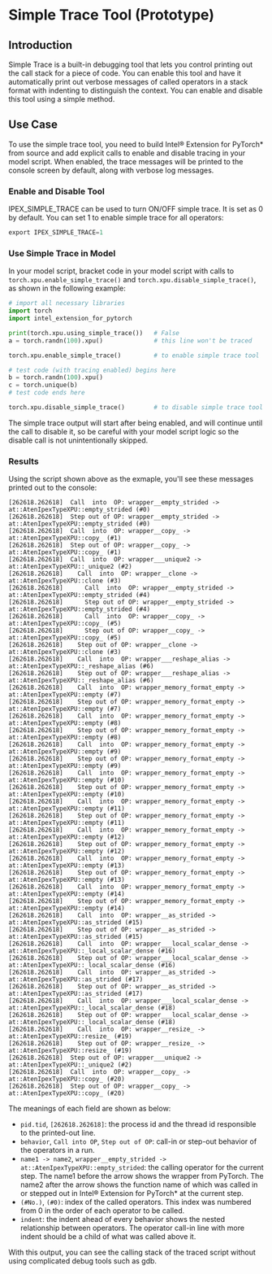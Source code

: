 Simple Trace Tool (Prototype)
================================

## Introduction

Simple Trace is a built-in debugging tool that lets you control printing out the call stack for a piece of code. You can enable this tool and have it automatically print out verbose messages of called operators in a stack format with indenting to distinguish the context. You can enable and disable this tool using a simple method.

## Use Case

To use the simple trace tool, you need to build Intel® Extension for PyTorch\* from source and add explicit calls to enable and disable tracing in your model script. When enabled, the trace messages will be printed to the console screen by default, along with verbose log messages.

### Enable and Disable Tool

IPEX_SIMPLE_TRACE can be used to turn ON/OFF simple trace. It is set as 0 by default. You can set 1 to enable simple trace for all operators:

```python
export IPEX_SIMPLE_TRACE=1 
```

### Use Simple Trace in Model

In your model script, bracket code in your model script with calls to `torch.xpu.enable_simple_trace()` and `torch.xpu.disable_simple_trace()`, as shown in the following example:

```python
# import all necessary libraries
import torch
import intel_extension_for_pytorch

print(torch.xpu.using_simple_trace())   # False
a = torch.randn(100).xpu()              # this line won't be traced

torch.xpu.enable_simple_trace()         # to enable simple trace tool

# test code (with tracing enabled) begins here
b = torch.randn(100).xpu()
c = torch.unique(b)
# test code ends here

torch.xpu.disable_simple_trace()        # to disable simple trace tool
```

The simple trace output will start after being enabled, and will continue until
the call to disable it, so be careful with your model script logic so the disable call is
not unintentionally skipped.

### Results

Using the script shown above as the exmaple, you'll see these messages printed out to the console:

```text
[262618.262618]  Call  into  OP: wrapper__empty_strided -> at::AtenIpexTypeXPU::empty_strided (#0)
[262618.262618]  Step out of OP: wrapper__empty_strided -> at::AtenIpexTypeXPU::empty_strided (#0)
[262618.262618]  Call  into  OP: wrapper__copy_ -> at::AtenIpexTypeXPU::copy_ (#1)
[262618.262618]  Step out of OP: wrapper__copy_ -> at::AtenIpexTypeXPU::copy_ (#1)
[262618.262618]  Call  into  OP: wrapper___unique2 -> at::AtenIpexTypeXPU::_unique2 (#2)
[262618.262618]    Call  into  OP: wrapper__clone -> at::AtenIpexTypeXPU::clone (#3)
[262618.262618]      Call  into  OP: wrapper__empty_strided -> at::AtenIpexTypeXPU::empty_strided (#4)
[262618.262618]      Step out of OP: wrapper__empty_strided -> at::AtenIpexTypeXPU::empty_strided (#4)
[262618.262618]      Call  into  OP: wrapper__copy_ -> at::AtenIpexTypeXPU::copy_ (#5)
[262618.262618]      Step out of OP: wrapper__copy_ -> at::AtenIpexTypeXPU::copy_ (#5)
[262618.262618]    Step out of OP: wrapper__clone -> at::AtenIpexTypeXPU::clone (#3)
[262618.262618]    Call  into  OP: wrapper___reshape_alias -> at::AtenIpexTypeXPU::_reshape_alias (#6)
[262618.262618]    Step out of OP: wrapper___reshape_alias -> at::AtenIpexTypeXPU::_reshape_alias (#6)
[262618.262618]    Call  into  OP: wrapper_memory_format_empty -> at::AtenIpexTypeXPU::empty (#7)
[262618.262618]    Step out of OP: wrapper_memory_format_empty -> at::AtenIpexTypeXPU::empty (#7)
[262618.262618]    Call  into  OP: wrapper_memory_format_empty -> at::AtenIpexTypeXPU::empty (#8)
[262618.262618]    Step out of OP: wrapper_memory_format_empty -> at::AtenIpexTypeXPU::empty (#8)
[262618.262618]    Call  into  OP: wrapper_memory_format_empty -> at::AtenIpexTypeXPU::empty (#9)
[262618.262618]    Step out of OP: wrapper_memory_format_empty -> at::AtenIpexTypeXPU::empty (#9)
[262618.262618]    Call  into  OP: wrapper_memory_format_empty -> at::AtenIpexTypeXPU::empty (#10)
[262618.262618]    Step out of OP: wrapper_memory_format_empty -> at::AtenIpexTypeXPU::empty (#10)
[262618.262618]    Call  into  OP: wrapper_memory_format_empty -> at::AtenIpexTypeXPU::empty (#11)
[262618.262618]    Step out of OP: wrapper_memory_format_empty -> at::AtenIpexTypeXPU::empty (#11)
[262618.262618]    Call  into  OP: wrapper_memory_format_empty -> at::AtenIpexTypeXPU::empty (#12)
[262618.262618]    Step out of OP: wrapper_memory_format_empty -> at::AtenIpexTypeXPU::empty (#12)
[262618.262618]    Call  into  OP: wrapper_memory_format_empty -> at::AtenIpexTypeXPU::empty (#13)
[262618.262618]    Step out of OP: wrapper_memory_format_empty -> at::AtenIpexTypeXPU::empty (#13)
[262618.262618]    Call  into  OP: wrapper_memory_format_empty -> at::AtenIpexTypeXPU::empty (#14)
[262618.262618]    Step out of OP: wrapper_memory_format_empty -> at::AtenIpexTypeXPU::empty (#14)
[262618.262618]    Call  into  OP: wrapper__as_strided -> at::AtenIpexTypeXPU::as_strided (#15)
[262618.262618]    Step out of OP: wrapper__as_strided -> at::AtenIpexTypeXPU::as_strided (#15)
[262618.262618]    Call  into  OP: wrapper___local_scalar_dense -> at::AtenIpexTypeXPU::_local_scalar_dense (#16)
[262618.262618]    Step out of OP: wrapper___local_scalar_dense -> at::AtenIpexTypeXPU::_local_scalar_dense (#16)
[262618.262618]    Call  into  OP: wrapper__as_strided -> at::AtenIpexTypeXPU::as_strided (#17)
[262618.262618]    Step out of OP: wrapper__as_strided -> at::AtenIpexTypeXPU::as_strided (#17)
[262618.262618]    Call  into  OP: wrapper___local_scalar_dense -> at::AtenIpexTypeXPU::_local_scalar_dense (#18)
[262618.262618]    Step out of OP: wrapper___local_scalar_dense -> at::AtenIpexTypeXPU::_local_scalar_dense (#18)
[262618.262618]    Call  into  OP: wrapper__resize_ -> at::AtenIpexTypeXPU::resize_ (#19)
[262618.262618]    Step out of OP: wrapper__resize_ -> at::AtenIpexTypeXPU::resize_ (#19)
[262618.262618]  Step out of OP: wrapper___unique2 -> at::AtenIpexTypeXPU::_unique2 (#2)
[262618.262618]  Call  into  OP: wrapper__copy_ -> at::AtenIpexTypeXPU::copy_ (#20)
[262618.262618]  Step out of OP: wrapper__copy_ -> at::AtenIpexTypeXPU::copy_ (#20)
```

The meanings of each field are shown as below:

- `pid.tid`, `[262618.262618]`: the process id and the thread id responsible to the printed-out line.
- `behavior`, `Call into OP`, `Step out of OP`: call-in or step-out behavior of the operators in a run.
- `name1 -> name2`, `wrapper__empty_strided -> at::AtenIpexTypeXPU::empty_strided`: the calling operator for the current step. The name1 before the arrow shows the wrapper from PyTorch. The name2 after the arrow shows the function name of which was called in or stepped out in Intel® Extension for PyTorch\* at the current step.
- `(#No.)`, `(#0)`: index of the called operators. This index was numbered from 0 in the order of each operator to be called.
- `indent`: the indent ahead of every behavior shows the nested relationship between operators. The operator call-in line with more indent should be a child of what was called above it.

With this output, you can see the calling stack of the traced script without using complicated debug tools such as gdb.

